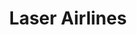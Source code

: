 ---
title: "Laser Airlines"
url: /caracas/laser-airlines-av-la-estancia/
shop: agencia de viajes
---